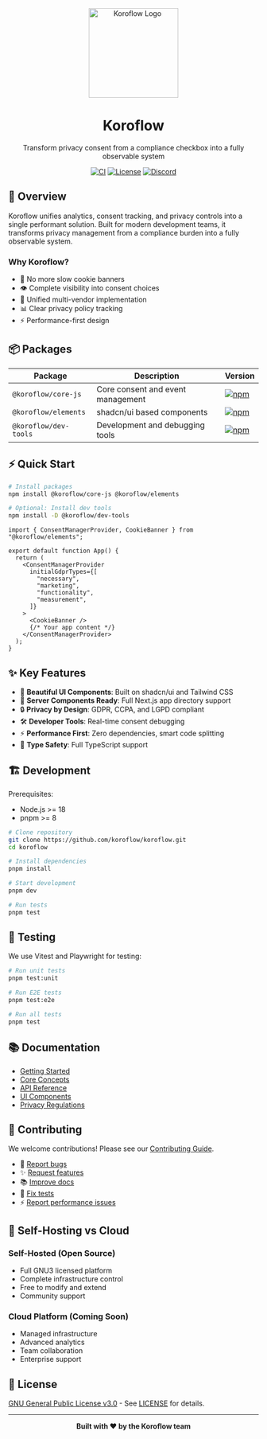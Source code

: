 <div align="center">
  <img src="assets/logo.png" alt="Koroflow Logo" width="180" />
  <h1>Koroflow</h1>
  <p>Transform privacy consent from a compliance checkbox into a fully observable system</p>

  [![CI](https://github.com/koroflow/koroflow/actions/workflows/ci.yml/badge.svg?style=flat-square)](https://github.com/koroflow/koroflow/actions/workflows/ci.yml)
  [![License](https://img.shields.io/badge/license-GPL--3.0-blue.svg?style=flat-square)](LICENSE)
  [![Discord](https://img.shields.io/discord/1312171102268690493?style=flat-square)](https://discord.gg/koroflow)
</div>

## 🎯 Overview

Koroflow unifies analytics, consent tracking, and privacy controls into a single performant solution. Built for modern development teams, it transforms privacy management from a compliance burden into a fully observable system.

### Why Koroflow?

- 🚫 No more slow cookie banners
- 👁️ Complete visibility into consent choices
- 🔄 Unified multi-vendor implementation
- 📊 Clear privacy policy tracking
- ⚡ Performance-first design

## 📦 Packages

| Package | Description | Version |
|---------|-------------|---------|
| `@koroflow/core-js` | Core consent and event management | [![npm](https://img.shields.io/npm/v/@koroflow/core-js?style=flat-square)](https://www.npmjs.com/package/@koroflow/core-js) |
| `@koroflow/elements` | shadcn/ui based components | [![npm](https://img.shields.io/npm/v/@koroflow/elements?style=flat-square)](https://www.npmjs.com/package/@koroflow/elements) |
| `@koroflow/dev-tools` | Development and debugging tools | [![npm](https://img.shields.io/npm/v/@koroflow/dev-tools?style=flat-square)](https://www.npmjs.com/package/@koroflow/dev-tools) |

## ⚡ Quick Start

```bash
# Install packages
npm install @koroflow/core-js @koroflow/elements

# Optional: Install dev tools
npm install -D @koroflow/dev-tools
```

```tsx
import { ConsentManagerProvider, CookieBanner } from "@koroflow/elements";

export default function App() {
  return (
    <ConsentManagerProvider
      initialGdprTypes={[
        "necessary",
        "marketing",
        "functionality",
        "measurement",
      ]}
    >
      <CookieBanner />
      {/* Your app content */}
    </ConsentManagerProvider>
  );
}
```

## ✨ Key Features

- 🎨 **Beautiful UI Components**: Built on shadcn/ui and Tailwind CSS
- 📱 **Server Components Ready**: Full Next.js app directory support
- 🔒 **Privacy by Design**: GDPR, CCPA, and LGPD compliant
- 🛠️ **Developer Tools**: Real-time consent debugging
- ⚡ **Performance First**: Zero dependencies, smart code splitting
- 🎯 **Type Safety**: Full TypeScript support

## 🏗️ Development

Prerequisites:
- Node.js >= 18
- pnpm >= 8

```bash
# Clone repository
git clone https://github.com/koroflow/koroflow.git
cd koroflow

# Install dependencies
pnpm install

# Start development
pnpm dev

# Run tests
pnpm test
```

## 🧪 Testing

We use Vitest and Playwright for testing:

```bash
# Run unit tests
pnpm test:unit

# Run E2E tests
pnpm test:e2e

# Run all tests
pnpm test
```

## 📚 Documentation

- [Getting Started](https://koroflow.com/docs/getting-started)
- [Core Concepts](https://koroflow.com/docs/concepts)
- [API Reference](https://koroflow.com/docs/api)
- [UI Components](https://koroflow.com/docs/components)
- [Privacy Regulations](https://koroflow.com/docs/regulations)

## 🤝 Contributing

We welcome contributions! Please see our [Contributing Guide](CONTRIBUTING.md).

- 🐛 [Report bugs](https://github.com/koroflow/koroflow/issues/new?template=bug_report.yml)
- ✨ [Request features](https://github.com/koroflow/koroflow/issues/new?template=feature_request.yml)
- 📚 [Improve docs](https://github.com/koroflow/koroflow/issues/new?template=doc_report.yml)
- 🧪 [Fix tests](https://github.com/koroflow/koroflow/issues/new?template=test.yml)
- ⚡ [Report performance issues](https://github.com/koroflow/koroflow/issues/new?template=performance.yml)

## 🌟 Self-Hosting vs Cloud

### Self-Hosted (Open Source)
- Full GNU3 licensed platform
- Complete infrastructure control
- Free to modify and extend
- Community support

### Cloud Platform (Coming Soon)
- Managed infrastructure
- Advanced analytics
- Team collaboration
- Enterprise support

## 📜 License

[GNU General Public License v3.0](LICENSE) - See [LICENSE](LICENSE) for details.

---

<div align="center">
  <strong>Built with ❤️ by the Koroflow team</strong>
</div>